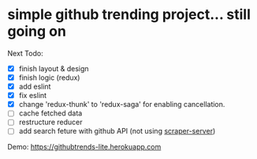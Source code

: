# simple github trending project... still going on

Next Todo:
- [X] finish layout & design
- [X] finish logic (redux)
- [X] add eslint
- [X] fix eslint
- [X] change 'redux-thunk' to 'redux-saga' for enabling cancellation.
- [ ] cache fetched data
- [ ] restructure reducer
- [ ] add search feture with github API (not using [scraper-server](https://github.com/singgihnn/scraper-server))

Demo: https://githubtrends-lite.herokuapp.com
